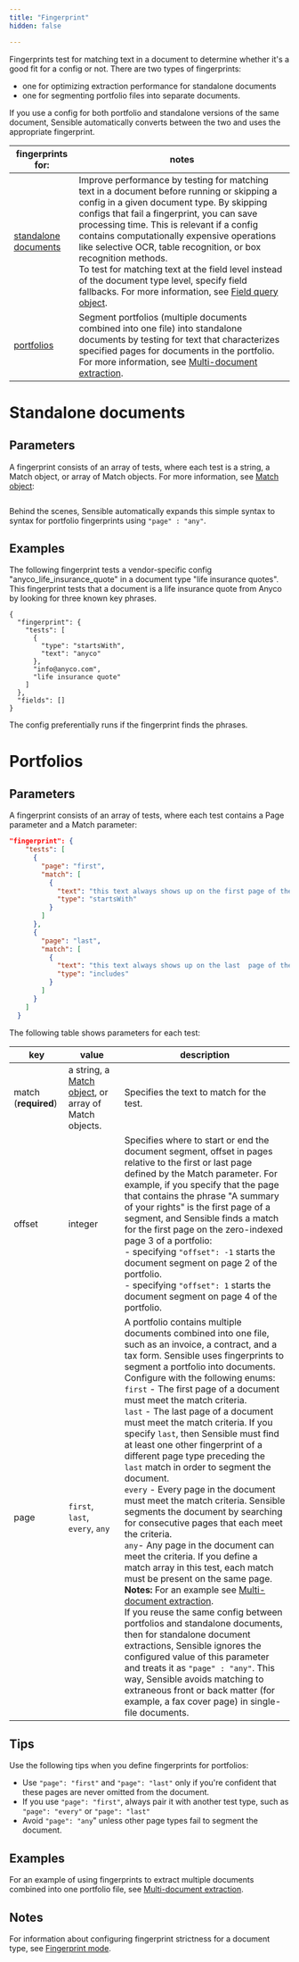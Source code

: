 ```yaml
---
title: "Fingerprint"
hidden: false

---
```


Fingerprints test for matching text in a document to determine whether it's a good fit for a config or not.  There are two types of fingerprints:

- one for optimizing extraction performance for standalone documents
- one for segmenting portfolio files into separate documents.

If you use a config for both  portfolio and standalone versions of the same document, Sensible automatically converts between the two and uses the appropriate fingerprint.

| fingerprints for:                                            | notes                                                        |
| ------------------------------------------------------------ | ------------------------------------------------------------ |
| [standalone documents ](doc:fingerprint#standalone-documents) | Improve performance by testing for matching text in a document before running or skipping a config in a given document type. By skipping configs that fail a fingerprint, you can save processing time. This is relevant if a config contains computationally expensive operations like selective OCR, table recognition, or box recognition methods.<br/>To test for matching text at the field level instead of the document type level, specify field fallbacks. For more information, see [Field query object](doc:field-query-object). |
| [portfolios ](doc:fingerprint#portfolios)                    | Segment portfolios (multiple documents combined into one file) into standalone documents by testing for text that characterizes specified pages for documents in the portfolio. For more information, see [Multi-document extraction](doc:portfolio). |



Standalone documents
====

Parameters
---

A fingerprint consists of an array of tests, where each test is a string, a Match object, or array of Match objects. For more information, see [Match object](doc:match):

```json
```



 Behind the scenes, Sensible automatically expands this simple syntax to syntax for portfolio fingerprints using `"page" : "any"`. 

Examples
---

The following fingerprint tests a vendor-specific config "anyco_life_insurance_quote" in a document type "life insurance quotes". This fingerprint tests that a document is a life insurance quote from Anyco by looking for three known key phrases. 

```
{
  "fingerprint": {
    "tests": [
      {
        "type": "startsWith",
        "text": "anyco"
      },
      "info@anyco.com",
      "life insurance quote"
    ]
  },
  "fields": []
}
```

The config preferentially runs if the fingerprint finds the phrases.  


Portfolios
====

Parameters
---

A fingerprint consists of an array of tests, where each test contains a Page parameter and a Match parameter:

```json
"fingerprint": {
    "tests": [
      {
        "page": "first",
        "match": [
          {
            "text": "this text always shows up on the first page of the document",
            "type": "startsWith"
          }
        ]
      },
      {
        "page": "last",
        "match": [
          {
            "text": "this text always shows up on the last  page of the document",
            "type": "includes"
          }
        ]
      }
    ]
  }
```

 The following table shows parameters for each test:

| key                  | value                                                        | description                                                  |
| -------------------- | ------------------------------------------------------------ | ------------------------------------------------------------ |
| match (**required**) | a string, a [Match object](doc:match), or array of Match objects. | Specifies the text to match for the test.                    |
| offset               | integer                                                      | Specifies where to start or end the document segment, offset in pages relative to the first or last page defined by the Match parameter. For example, if you specify that the page that contains the phrase "A summary of your rights" is the first page of a segment, and Sensible finds a match for the first page on the zero-indexed page 3 of a portfolio:<br/>- specifying `"offset": -1` starts the document segment on page 2 of the portfolio.<br/>- specifying `"offset": 1` starts the document segment on page 4 of the portfolio. |
| page                 | `first`, `last`, `every`, `any`                              | A portfolio contains multiple documents combined into one file, such as an invoice, a contract, and a tax form. Sensible uses fingerprints to segment a portfolio into documents.  Configure with the following enums:<br/>`first` - The first page of a document must meet the match criteria. <br/>`last` - The last page of a document must meet the match criteria. If you specify `last`, then Sensible must find at least one other fingerprint of a different page type preceding the `last` match in order to segment the document. <br/>`every` - Every page in the document must meet the match criteria. Sensible segments the document by searching for consecutive pages that each meet the criteria. <br/>`any`- Any page in the document can meet the criteria.  If you define a match array in this test, each match must be present on the same page.<br/>**Notes:** For an example see [Multi-document extraction](doc:portfolio). <br/>If you reuse the same config between portfolios and standalone documents, then for standalone document extractions, Sensible ignores the configured value of this parameter and treats it as  `"page" : "any"`. This way, Sensible avoids matching to extraneous front or back matter (for example, a fax cover page) in single-file documents. |

## Tips

Use the following tips when you define fingerprints for portfolios:

- Use `"page": "first"` and `"page": "last"` only if you're confident that these pages are never omitted from the document.
- If you use `"page": "first"`, always pair it with another test type, such as `"page": "every"` or `"page": "last"`
- Avoid `"page": "any`" unless other page types fail to segment the document.



Examples
---

For an example of using fingerprints to extract multiple documents combined into one portfolio file, see [Multi-document extraction](doc:portfolio).

Notes
---

For information about configuring fingerprint strictness for a document type, see [Fingerprint mode](doc:fingerprint-mode).
